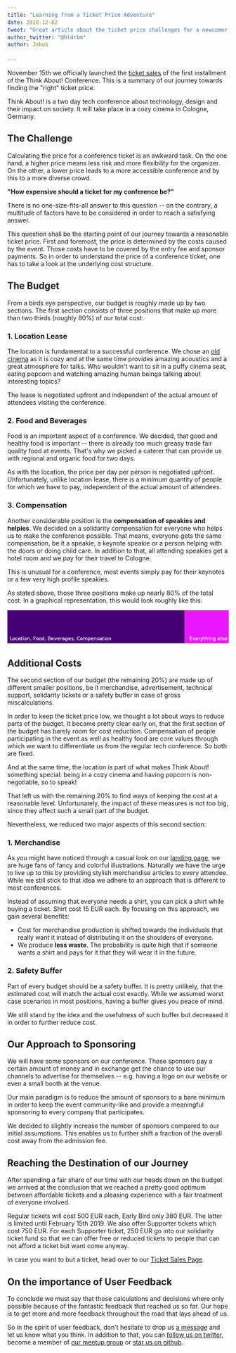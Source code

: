 ```yaml
---
title: "Learning from a Ticket Price Adventure"
date: 2018-12-02
tweet: "Great article about the ticket price challenges for a newcomer conference @ThinkAboutConf"
author_twitter: "@hldrbm"
author: Jakob

---
```


November 15th we officially launched the [ticket sales](/en/tickets.html) of
the first installment of the Think About! Conference. This is a summary of our
journey towards finding the "right" ticket price.

Think About! is a two day tech conference about technology, design and their
impact on society. It will take place in a cozy cinema in Cologne, Germany.

## The Challenge

Calculating the price for a conference ticket is an awkward task. On the one
hand, a higher price means less risk and more flexibility for the organizer. On
the other, a lower price leads to a more accessible conference and by this to a
more diverse crowd.

**"How expensive should a ticket for my conference be?"**

There is no one-size-fits-all answer to this question -- on the contrary, a
multitude of factors have to be considered in order to reach a satisfying
answer.

This question shall be the starting point of our journey towards a reasonable
ticket price. First and foremost, the price is determined by the costs caused
by the event. Those costs have to be covered by the entry fee and sponsor
payments. So in order to understand the price of a conference ticket, one has
to take a look at the underlying cost structure.

## The Budget

From a birds eye perspective, our budget is roughly made up by two sections.
The first section consists of three positions that make up more than two thirds
(roughly 80%) of our total cost:

### 1. Location Lease

The location is fundamental to a successful conference. We chose an [old
cinema](https://www.cinenova.de/) as it is cozy and at the same time provides
amazing acoustics and a great atmosphere for talks. Who wouldn't want to sit in
a puffy cinema seat, eating popcorn and watching amazing human beings talking
about interesting topics?

The lease is negotiated upfront and independent of the actual amount of
attendees visiting the conference.

### 2. Food and Beverages

Food is an important aspect of a conference. We decided, that good and healthy
food is important -- there is already too much greasy trade fair quality food
at events. That's why we picked a caterer that can provide us with regional and
organic food for two days.

As with the location, the price per day per person is negotiated upfront.
Unfortunately, unlike location lease, there is a minimum quantity of people for
which we have to pay, independent of the actual amount of attendees.

### 3. Compensation

Another considerable position is the **compensation of speakies and helpies**.
We decided on a solidarity compensation for everyone who helps us to make the
conference possible. That means, everyone gets the same compensation, be it a
speakie, a keynote speakie or a person helping with the doors or doing child
care. In addition to that, all attending speakies get a hotel room and we pay
for their travel to Cologne.

This is unusual for a conference, most events simply pay for their keynotes or a
few very high profile speakies.

As stated above, those three positions make up nearly 80% of the total cost. In
a graphical representation, this would look roughly like this:

![Graph that shows a bar filled by 80%](/assets/images/blog/learning-from-a-ticket-price-adventure/stats.png)

## Additional Costs

The second section of our budget (the remaining 20%) are made up of different
smaller positions, be it merchandise, advertisement, technical support,
solidarity tickets or a safety buffer in case of gross miscalculations.

In order to keep the ticket price low, we thought a lot about ways to reduce
parts of the budget. It became pretty clear early on, that the first section of
the budget has barely room for cost reduction. Compensation of people
participating in the event as well as healthy food are core values through
which we want to differentiate us from the regular tech conference. So both are
fixed.

And at the same time, the location is part of what makes Think About! something
special: being in a cozy cinema and having popcorn is non-negotiable, so to
speak!

That left us with the remaining 20% to find ways of keeping the cost at a
reasonable level. Unfortunately, the impact of these measures is not too big,
since they affect such a small part of the budget.

Nevertheless, we reduced two major aspects of this second section:

### 1. Merchandise

As you might have noticed through a casual look on our [landing page](/en/), we
are huge fans of fancy and colorful illustrations. Naturally we have the urge
to live up to this by providing stylish merchandise articles to every attendee.
While we still stick to that idea we adhere to an approach that is different to
most conferences.

Instead of assuming that everyone needs a shirt, you can pick a shirt while
buying a ticket. Shirt cost 15 EUR each. By focusing on this approach, we gain
several benefits:

* Cost for merchandise production is shifted towards the individuals that
really want it instead of distributing it on the shoulders of everyone.
* We produce **less waste**. The probability is quite high that if someone
wants a shirt and pays for it that they will wear it in the future.

### 2. Safety Buffer

Part of every budget should be a safety buffer. It is pretty unlikely, that the
estimated cost will match the actual cost exactly. While we assumed worst case
scenarios in most positions, having a buffer gives you peace of mind.

We still stand by the idea and the usefulness of such buffer but decreased it
in order to further reduce cost.

## Our Approach to Sponsoring

We will have some sponsors on our conference. These sponsors pay a certain
amount of money and in exchange get the chance to use our channels to advertise
for themselves -- e.g. having a logo on our website or even a small booth at
the venue.

Our main paradigm is to reduce the amount of sponsors to a bare minimum in
order to keep the event community-like and provide a meaningful sponsoring to
every company that participates.

We decided to slightly increase the number of sponsors compared to our initial
assumptions. This enables us to further shift a fraction of the overall cost
away from the admission fee.

## Reaching the Destination of our Journey

After spending a fair share of our time with our heads down on the budget we
arrived at the conclusion that we reached a pretty good optimum between
affordable tickets and a pleasing experience with a fair treatment of everyone
involved.

Regular tickets will cost 500 EUR each, Early Bird only 380 EUR. The latter is
limited until February 15th 2019. We also offer Supporter tickets which cost
750 EUR. For each Supporter ticket, 250 EUR go into our solidarity ticket fund
so that we can offer free or reduced tickets to people that can not afford a
ticket but want come anyway.

In case you want to but a ticket, head over to our [Ticket Sales
Page](/en/tickets.html).

## On the importance of User Feedback

To conclude we must say that those calculations and decisions where only
possible because of the fantastic feedback that reached us so far. Our hope is
to get more and more feedback throughout the road that lays ahead of us.

So in the spirit of user feedback, don't hesitate to drop us [a
message](mailto:kontakt@think-about.io) and let us know what you think. In
addition to that, you can [follow us on twitter](/goto/twitter), become a
member of [our meetup group](/goto/meetup) or [star us on
github](/goto/github).

